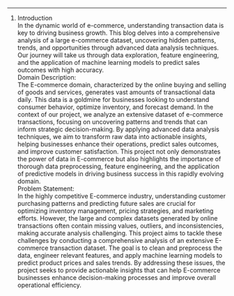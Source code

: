 ---

1. Introduction<br>
In the dynamic world of e-commerce, understanding transaction data is key to driving business growth. This blog delves into a comprehensive analysis of a large e-commerce dataset, uncovering hidden patterns, trends, and opportunities through advanced data analysis techniques. Our journey will take us through data exploration, feature engineering, and the application of machine learning models to predict sales outcomes with high accuracy.<br>
Domain Description:<br>
The E-commerce domain, characterized by the online buying and selling of goods and services, generates vast amounts of transactional data daily. This data is a goldmine for businesses looking to understand consumer behavior, optimize inventory, and forecast demand. In the context of our project, we analyze an extensive dataset of e-commerce transactions, focusing on uncovering patterns and trends that can inform strategic decision-making. By applying advanced data analysis techniques, we aim to transform raw data into actionable insights, helping businesses enhance their operations, predict sales outcomes, and improve customer satisfaction. This project not only demonstrates the power of data in E-commerce but also highlights the importance of thorough data preprocessing, feature engineering, and the application of predictive models in driving business success in this rapidly evolving domain.<br>
Problem Statement:<br>
In the highly competitive E-commerce industry, understanding customer purchasing patterns and predicting future sales are crucial for optimizing inventory management, pricing strategies, and marketing efforts. However, the large and complex datasets generated by online transactions often contain missing values, outliers, and inconsistencies, making accurate analysis challenging. This project aims to tackle these challenges by conducting a comprehensive analysis of an extensive E-commerce transaction dataset. The goal is to clean and preprocess the data, engineer relevant features, and apply machine learning models to predict product prices and sales trends. By addressing these issues, the project seeks to provide actionable insights that can help E-commerce businesses enhance decision-making processes and improve overall operational efficiency.<br>

